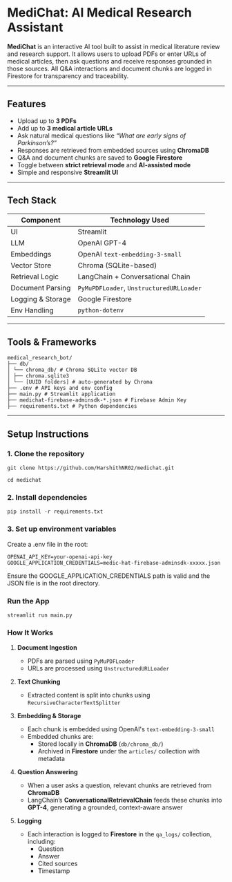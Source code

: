 #  MediChat: AI Medical Research Assistant

**MediChat** is an interactive AI tool built to assist in medical literature review and research support. It allows users to upload PDFs or enter URLs of medical articles, then ask questions and receive responses grounded in those sources. All Q&A interactions and document chunks are logged in Firestore for transparency and traceability.

---

## Features

- Upload up to **3 PDFs**
- Add up to **3 medical article URLs**
- Ask natural medical questions like _“What are early signs of Parkinson’s?”_
- Responses are retrieved from embedded sources using **ChromaDB**
- Q&A and document chunks are saved to **Google Firestore**
- Toggle between **strict retrieval mode** and **AI-assisted mode**
- Simple and responsive **Streamlit UI**

---

## Tech Stack

| Component        | Technology Used                   |
|------------------|------------------------------------|
| UI               | Streamlit                         |
| LLM              | OpenAI GPT-4                      |
| Embeddings       | OpenAI `text-embedding-3-small`   |
| Vector Store     | Chroma (SQLite-based)             |
| Retrieval Logic  | LangChain + Conversational Chain  |
| Document Parsing | `PyMuPDFLoader`, `UnstructuredURLLoader` |
| Logging & Storage| Google Firestore                  |
| Env Handling     | `python-dotenv`                   |

---

## Tools & Frameworks
```
medical_research_bot/
├── db/
│ └── chroma_db/ # Chroma SQLite vector DB
│ ├── chroma.sqlite3
│ └── [UUID folders] # auto-generated by Chroma
├── .env # API keys and env config
├── main.py # Streamlit application
├── medichat-firebase-adminsdk-*.json # Firebase Admin Key
├── requirements.txt # Python dependencies
```
---

##  Setup Instructions

### 1. Clone the repository
```
git clone https://github.com/HarshithNR02/medichat.git

cd medichat
```
### 2. Install dependencies
```
pip install -r requirements.txt
```
### 3. Set up environment variables
Create a .env file in the root:
```
OPENAI_API_KEY=your-openai-api-key
GOOGLE_APPLICATION_CREDENTIALS=medic-hat-firebase-adminsdk-xxxxx.json
```
Ensure the GOOGLE_APPLICATION_CREDENTIALS path is valid and the JSON file is in the root directory.
### Run the App
```
streamlit run main.py
```
### How It Works

1. **Document Ingestion**
   - PDFs are parsed using `PyMuPDFLoader`
   - URLs are processed using `UnstructuredURLLoader`

2. **Text Chunking**
   - Extracted content is split into chunks using `RecursiveCharacterTextSplitter`

3. **Embedding & Storage**
   - Each chunk is embedded using OpenAI's `text-embedding-3-small`
   - Embedded chunks are:
     - Stored locally in **ChromaDB** (`db/chroma_db/`)
     - Archived in **Firestore** under the `articles/` collection with metadata

4. **Question Answering**
   - When a user asks a question, relevant chunks are retrieved from **ChromaDB**
   - LangChain’s **ConversationalRetrievalChain** feeds these chunks into **GPT-4**, generating a grounded, context-aware answer

5. **Logging**
   - Each interaction is logged to **Firestore** in the `qa_logs/` collection, including:
     - Question
     - Answer
     - Cited sources
     - Timestamp


